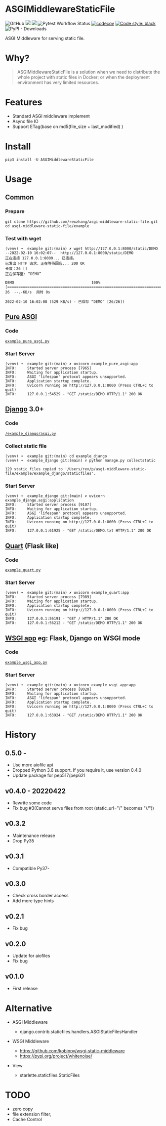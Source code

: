 # ASGIMiddlewareStaticFile

![GitHub](https://img.shields.io/github/license/rexzhang/asgi-middleware-static-file)
[![](https://img.shields.io/pypi/v/ASGIMiddlewareStaticFile.svg)](https://pypi.org/project/ASGIMiddlewareStaticFile/)
[![](https://img.shields.io/pypi/pyversions/ASGIMiddlewareStaticFile.svg)](https://pypi.org/project/ASGIMiddlewareStaticFile/)
![Pytest Workflow Status](https://github.com/rexzhang/asgi-middleware-static-file/actions/workflows/check-pytest.yaml/badge.svg)
[![codecov](https://codecov.io/gh/rexzhang/asgi-middleware-static-file/branch/main/graph/badge.svg?token=083O4RHEZE)](https://codecov.io/gh/rexzhang/asgi-middleware-static-file)
[![Code style: black](https://img.shields.io/badge/code%20style-black-000000.svg)](https://github.com/psf/black)
![PyPI - Downloads](https://img.shields.io/pypi/dm/ASGIMiddlewareStaticFile)

ASGI Middleware for serving static file.

# Why?

> ASGIMiddlewareStaticFile is a solution when we need to distribute the whole project with static files in Docker; or when the deployment environment has very limited resources.

# Features

- Standard ASGI middleware implement
- Async file IO
- Support ETag(base on md5(file_size + last_modified) )

# Install

```shell
pip3 install -U ASGIMiddlewareStaticFile
```

# Usage

## Common

### Prepare
```shell
git clone https://github.com/rexzhang/asgi-middleware-static-file.git
cd asgi-middleware-static-file/example
```

### Test with wget
```
(venv) ➜  example git:(main) ✗ wget http://127.0.0.1:8000/static/DEMO
--2022-02-10 16:02:07--  http://127.0.0.1:8000/static/DEMO
正在连接 127.0.0.1:8000... 已连接。
已发出 HTTP 请求，正在等待回应... 200 OK
长度：26 []
正在保存至: “DEMO”

DEMO                                   100%[===========================================================================>]      26  --.-KB/s  用时 0s      

2022-02-10 16:02:08 (529 KB/s) - 已保存 “DEMO” [26/26])
```

## [Pure ASGI](https://asgi.readthedocs.io/en/latest/introduction.html)

### Code

[`example_pure_asgi.py`](https://github.com/rexzhang/asgi-middleware-static-file/blob/main/example/example_pure_asgi.py)

### Start Server

```
(venv) ➜  example git:(main) ✗ uvicorn example_pure_asgi:app
INFO:     Started server process [7965]
INFO:     Waiting for application startup.
INFO:     ASGI 'lifespan' protocol appears unsupported.
INFO:     Application startup complete.
INFO:     Uvicorn running on http://127.0.0.1:8000 (Press CTRL+C to quit)
INFO:     127.0.0.1:54529 - "GET /static/DEMO HTTP/1.1" 200 OK
```

## [Django](https://docs.djangoproject.com/en/3.1/howto/deployment/asgi/) 3.0+

### Code

[`/example_django/asgi.py`](https://github.com/rexzhang/asgi-middleware-static-file/blob/main/example/example_django/example_django/asgi.py)

### Collect static file

```
(venv) ➜  example git:(main) cd example_django 
(venv) ➜  example_django git:(main) ✗ python manage.py collectstatic

129 static files copied to '/Users/rex/p/asgi-middleware-static-file/example/example_django/staticfiles'.
```

### Start Server

```
(venv) ➜  example_django git:(main) ✗ uvicorn example_django.asgi:application
INFO:     Started server process [9107]
INFO:     Waiting for application startup.
INFO:     ASGI 'lifespan' protocol appears unsupported.
INFO:     Application startup complete.
INFO:     Uvicorn running on http://127.0.0.1:8000 (Press CTRL+C to quit)
INFO:     127.0.0.1:61925 - "GET /static/DEMO.txt HTTP/1.1" 200 OK

```

## [Quart](https://pgjones.gitlab.io/quart/tutorials/quickstart.html) (Flask like)

### Code

[`example_quart.py`](https://github.com/rexzhang/asgi-middleware-static-file/blob/main/example/example_quart.py)

### Start Server

```
(venv) ➜  example git:(main) ✗ uvicorn example_quart:app    
INFO:     Started server process [7989]
INFO:     Waiting for application startup.
INFO:     Application startup complete.
INFO:     Uvicorn running on http://127.0.0.1:8000 (Press CTRL+C to quit)
INFO:     127.0.0.1:56191 - "GET / HTTP/1.1" 200 OK
INFO:     127.0.0.1:56212 - "GET /static/DEMO HTTP/1.1" 200 OK
```

## [WSGI app](https://www.python.org/dev/peps/pep-3333/) eg: Flask, Django on WSGI mode

### Code

[`example_wsgi_app.py`](https://github.com/rexzhang/asgi-middleware-static-file/blob/main/example/example_wsgi_app.py)

### Start Server

```
(venv) ➜  example git:(main) ✗ uvicorn example_wsgi_app:app
INFO:     Started server process [8020]
INFO:     Waiting for application startup.
INFO:     ASGI 'lifespan' protocol appears unsupported.
INFO:     Application startup complete.
INFO:     Uvicorn running on http://127.0.0.1:8000 (Press CTRL+C to quit)
INFO:     127.0.0.1:63924 - "GET /static/DEMO HTTP/1.1" 200 OK
```

# History

## 0.5.0 -

- Use more aiofile api
- Dropped Python 3.6 support. If you require it, use version 0.4.0
- Update package for pep517/pep621

## v0.4.0 - 20220422

- Rewrite some code
- Fix bug #3(Cannot serve files from root (static_url="/" becomes "//"))

## v0.3.2

- Maintenance release
- Drop Py35

## v0.3.1
- Compatible Py37-

## v0.3.0
- Check cross border access
- Add more type hints

## v0.2.1
- Fix bug

## v0.2.0
- Update for aiofiles
- Fix bug

## v0.1.0
- First release

# Alternative

- ASGI Middleware
    - django.contrib.staticfiles.handlers.ASGIStaticFilesHandler

- WSGI Middleware
    - <https://github.com/kobinpy/wsgi-static-middleware>
    - <https://pypi.org/project/whitenoise/>

- View
    - starlette.staticfiles.StaticFiles

# TODO

- zero copy
- file extension filter,
- Cache Control
